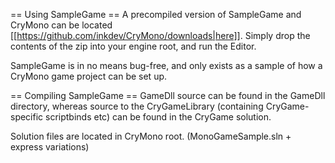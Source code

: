 == Using SampleGame ==
A precompiled version of SampleGame and CryMono can be located [[https://github.com/inkdev/CryMono/downloads|here]]. Simply drop the contents of the zip into your engine root, and run the Editor.

SampleGame is in no means bug-free, and only exists as a sample of how a CryMono game project can be set up.

== Compiling SampleGame ==
GameDll source can be found in the GameDll directory, whereas source to the CryGameLibrary (containing CryGame-specific scriptbinds etc) can be found in the CryGame solution.

Solution files are located in CryMono root. (MonoGameSample.sln + express variations)